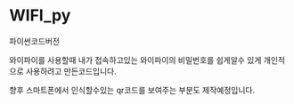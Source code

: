 # WIFI_py
파이썬코드버전

와이파이를 사용할때 내가 접속하고있는 와이파이의 비밀번호를 쉽게알수 있게 개인적으로 사용하려고 만든코드입니다.

향후 스마트폰에서 인식할수있는 qr코드를 보여주는 부분도 제작예정입니다. 
